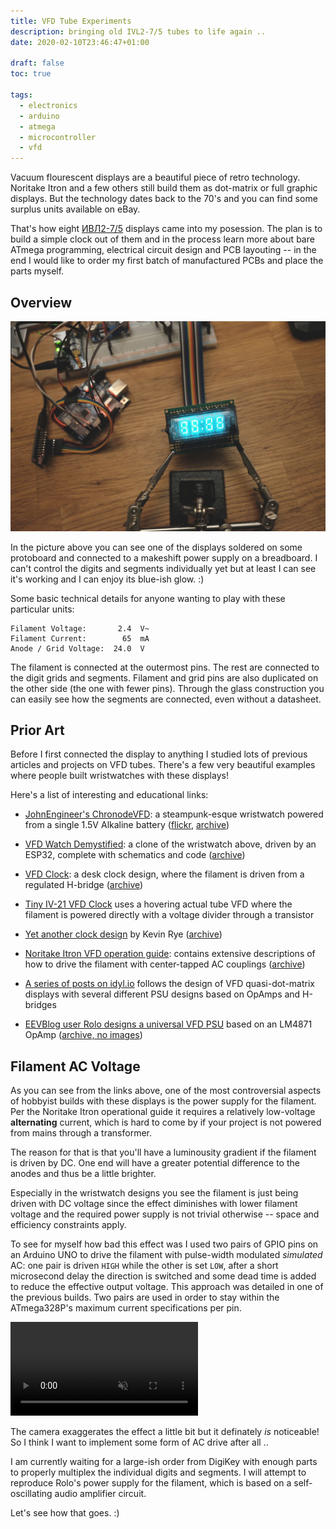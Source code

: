 ```yaml
---
title: VFD Tube Experiments
description: bringing old IVL2-7/5 tubes to life again ..
date: 2020-02-10T23:46:47+01:00

draft: false
toc: true

tags:
  - electronics
  - arduino
  - atmega
  - microcontroller
  - vfd
---
```


Vacuum flourescent displays are a beautiful piece of retro technology. Noritake Itron
and a few others still build them as dot-matrix or full graphic displays. But the
technology dates back to the 70's and you can find some surplus units available on eBay.

<!--more-->

That's how eight [ИВЛ2-7/5](ebay-search) displays came into my posession. The plan is to
build a simple clock out of them and in the process learn more about bare ATmega programming,
electrical circuit design and PCB layouting -- in the end I would like to order my first
batch of manufactured PCBs and place the parts myself.

[ebay-search]: https://www.ebay.com/sch/i.html?_nkw=ivl2-7%2F5 "Search on eBay.com"

## Overview

![](overview.jpg)

In the picture above you can see one of the displays soldered on some protoboard and connected
to a makeshift power supply on a breadboard. I can't control the digits and segments individually
yet but at least I can see it's working and I can enjoy its blue-ish glow. :)

Some basic technical details for anyone wanting to play with these particular units:

    Filament Voltage:       2.4  V~
    Filament Current:        65  mA
    Anode / Grid Voltage:  24.0  V

The filament is connected at the outermost pins. The rest are connected to the digit grids
and segments. Filament and grid pins are also duplicated on the other side (the one with fewer
pins). Through the glass construction you can easily see how the segments are connected, even
without a datasheet.

## Prior Art

Before I first connected the display to anything I studied lots of previous articles and projects
on VFD tubes. There's a few very beautiful examples where people built wristwatches with these displays!

Here's a list of interesting and educational links:

* [JohnEngineer's ChronodeVFD](https://archive.is/ODOFR): a steampunk-esque wristwatch powered from a single 1.5V Alkaline battery ([flickr](https://www.flickr.com/photos/johngineer/15564850491/), [archive](https://archive.is/ODOFR))

* [VFD Watch Demystified](https://www.instructables.com/id/Vacuum-Fluorescent-Display-Watch/): a clone of the wristwatch above, driven by an ESP32, complete with schematics and code ([archive](https://archive.is/ojaD5))

* [VFD Clock](http://vwlowen.co.uk/arduino/vfd/vfd-clock.htm): a desk clock design, where the filament is driven from a regulated H-bridge ([archive](https://archive.is/Xkr9G))

* [Tiny IV-21 VFD Clock](https://hackaday.io/project/167749-tiny-iv-21-vfd-clock#j-discussions-title) uses a hovering actual tube VFD where the filament is powered directly with a voltage divider through a transistor

* [Yet another clock design](http://kevinrye.net/index_files/vfd_clock_part3.php) by Kevin Rye ([archive](https://archive.is/C2UBq))

* [Noritake Itron VFD operation guide](https://www.noritake-elec.com/technology/general-technical-information/vfd-operation): contains extensive descriptions of how to drive the filament with center-tapped AC couplings ([archive](https://archive.is/BsdLR))

* [A series of posts on idyl.io](https://idyl.io/category/vfd/) follows the design of VFD quasi-dot-matrix displays with several different PSU designs based on OpAmps and H-bridges

* [EEVBlog user Rolo designs a universal VFD PSU](https://www.eevblog.com/forum/projects/showing-my-vfd-psu/) based on an LM4871 OpAmp ([archive, no images](https://archive.is/bkgaG))

## Filament AC Voltage

As you can see from the links above, one of the most controversial aspects of hobbyist builds with
these displays is the power supply for the filament. Per the Noritake Itron operational guide
it requires a relatively low-voltage **alternating** current, which is hard to come by if your
project is not powered from mains through a transformer.

The reason for that is that you'll have a luminousity gradient if the filament is driven by DC.
One end will have a greater potential difference to the anodes and thus be a little brighter.

Especially in the wristwatch designs you see the filament is just being driven with DC voltage
since the effect diminishes with lower filament voltage and the required power supply is not trivial
otherwise -- space and efficiency constraints apply.

To see for myself how bad this effect was I used two pairs of GPIO pins on an Arduino UNO to drive the
filament with pulse-width modulated *simulated* AC: one pair is driven `HIGH` while the other is set `LOW`,
after a short microsecond delay the direction is switched and some dead time is added to reduce the
effective output voltage. This approach was detailed in one of the previous builds. Two pairs are used
in order to stay within the ATmega328P's maximum current specifications per pin.

<video controls loop autoplay muted>
  <source src="filament_ac.mp4" type="video/mp4">
</video>

The camera exaggerates the effect a little bit but it definately *is* noticeable! So I think I want
to implement some form of AC drive after all ..

I am currently waiting for a large-ish order from DigiKey with enough parts to properly
multiplex the individual digits and segments. I will attempt to reproduce Rolo's power supply
for the filament, which is based on a self-oscillating audio amplifier circuit.

Let's see how that goes. :)
